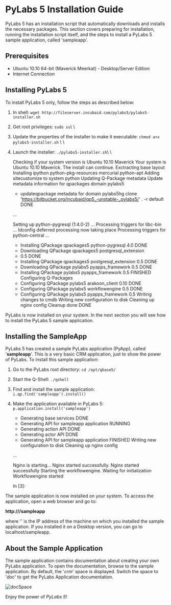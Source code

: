 # PyLabs 5 Installation Guide

PyLabs 5 has an installation script that automatically downloads and installs the necessary packages. This section covers preparing for installation, running the installation script itself, and the steps to install a PyLabs 5 sample application, called 'sampleapp'. 


## Prerequisites

* Ubuntu 10.10 64-bit (Maverick Meerkat) - Desktop/Server Edition
* Internet Connection


## Installing PyLabs 5

To install PyLabs 5 only, follow the steps as described below:
1. In shell: `wget http://fileserver.incubaid.com/pylabs5/pylabs5-installer.sh`
2. Get root privileges: `sudo su`\\ \\
3. Update the properties of the installer to make it executable: `chmod a+x pylabs5-installer.sh` \\ \\
4. Launch the installer: `./pylabs5-installer.sh`\\ \\

    Checking if your system version is Ubuntu 10.10 Maverick
    Your system is Ubuntu 10.10 Maverick. The install can continue.
    Exctracting base layout
    Installing ipython python-pkg-resources mercurial python-apt
    Adding sitecustomize to system python
    Updating Q-Package metadata
    Update metadata information for qpackages domain pylabs5
    * updateqpackage metadata for domain pylabs5hg clone 'https://bitbucket.org/incubaid/qp5_-unstable-_pylabs5/' . -r default
                    DONE

    ...

    Setting up python-pygresql (1:4.0-2) ...
    Processing triggers for libc-bin ...
    ldconfig deferred processing now taking place
    Processing triggers for python-central ...
      *   Installing QPackage qpackages5 python-pygresql 4.0      DONE
      *   Downloading QPackage qpackages5 postgresql_extension
      *    0.5                                                    DONE
      *  Installing QPackage qpackages5 postgresql_extension 0.5  DONE
      *  Downloading QPackage pylabs5 pyapps_framework 0.5        DONE
      * Installing QPackage pylabs5 pyapps_framework 0.5          FINISHED
    Configuring Q-Packages
      * Configuring QPackage pylabs5 arakoon_client 0.10          DONE
      * Configuring QPackage pylabs5 workflowengine 0.5           DONE
      * Configuring QPackage pylabs5 pyapps_framework 0.5 Writing changes to cmdb
      Writing new configuration to disk
      Cleaning up nginx config
      Cleanup done
              DONE

PyLabs is now installed on your system. In the next section you will see how to install the PyLabs 5 sample application.


## Installing the SampleApp

PyLabs 5 has created a sample PyLabs application (PyApp), called '**sampleapp**'. This is a very basic CRM application, just to show the power of PyLabs.
To install this sample application:

1. Go to the PyLabs root directory: `cd /opt/qbase5/` 
2. Start the Q-Shell: `./qshell` 
3. Find and install the sample application: `i.qp.find('sampleapp').install()` 
4. Make the application available in PyLabs 5: `p.application.install('sampleapp')`

     * Generating base services                                  DONE
     * Generating API for sampleapp application                  RUNNING
     *  Generating action API                                    DONE
     *  Generating actor API                                     DONE
     * Generating API for sampleapp application                  FINISHED
     Writing new configuration to disk
     Cleaning up nginx config
    
    ...
    
     Nginx is starting...
     Nginx started successfully.
     Nginx started successfully
    Starting the workflowengine.
     Waiting for initialization
    Workflowengine started
    
    In [3]:

The sample application is now installed on your system. To access the application, open a web browser and go to:

**http://<ip address>/sampleapp**

where '<ip address>' is the IP address of the machine on which you installed the sample application. If you installed it on a Desktop version, you can go to localhost/sampleapp.


## About the Sample Application
The sample application contains documentation about creating your own PyLabs application. To open the documentation, browse to the sample application.
By default, the '*crm*' space is displayed. Switch the space to '*doc*' to get the PyLabs Application documentation.

![docSpace](images/images50/installation/docSpace.png)

Enjoy the power of *PyLabs 5*!
